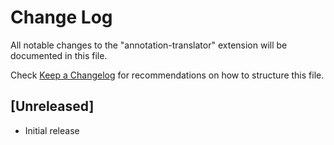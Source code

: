 # Change Log

All notable changes to the "annotation-translator" extension will be documented in this file.

Check [Keep a Changelog](http://keepachangelog.com/) for recommendations on how to structure this file.

## [Unreleased]

- Initial release